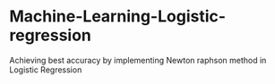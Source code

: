 # Machine-Learning-Logistic-regression
Achieving best accuracy by implementing Newton raphson method in Logistic Regression
